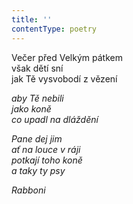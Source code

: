 ```yaml
---
title: ''
contentType: poetry
---
```


<section>

Večer před Velkým pátkem  
však dětí sní  
jak Tě vysvobodí z vězení

_aby Tě nebili  
jako koně  
co upadl na dláždění_

</section>

<section>

_Pane dej jim  
ať na louce v ráji  
potkají toho koně  
a taky ty psy_

</section>

<section>

_Rabboni_

</section>
